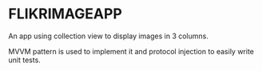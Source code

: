 # FLIKRIMAGEAPP

An app using collection view to display images in 3 columns. 

MVVM pattern is used to implement it and protocol injection to easily write unit tests.
